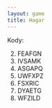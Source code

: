```yaml
---
layout: game
title: Hagar
---
```


Kody:

2. FEAFGN
3. IVSAMK
4. ASGAPQ
5. UWFXPZ
6. FSXRIC
7. DYAETG
8. WFZILD
